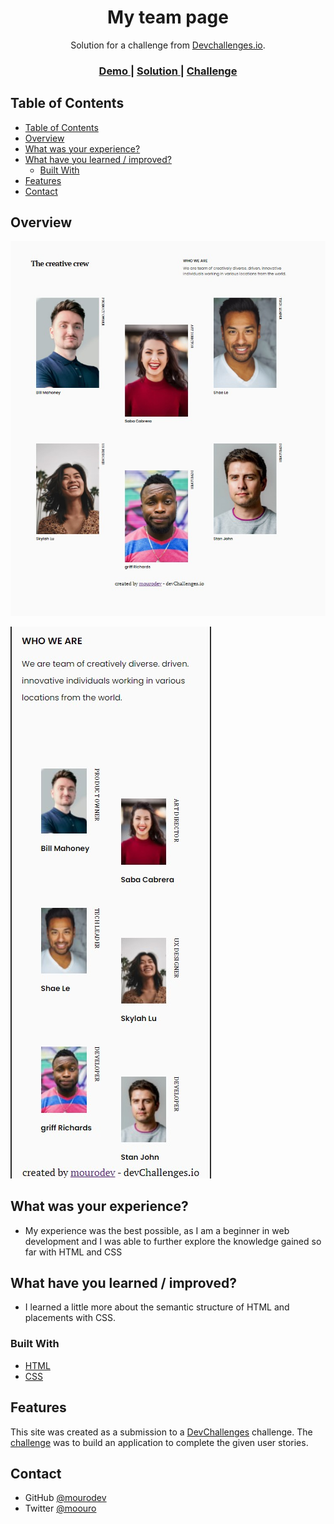 <!-- Please update value in the {}  -->

<h1 align="center">My team page</h1>

<div align="center">
   Solution for a challenge from  <a href="http://devchallenges.io" target="_blank">Devchallenges.io</a>.
</div>

<div align="center">
  <h3>
    <a href="https://thirsty-jones-adf6ba.netlify.app/">
      Demo
    </a>
    <span> | </span>
    <a href="https://github.com/mourodev/404-not-found">
      Solution
    </a>
    <span> | </span>
    <a href="https://devchallenges.io/challenges/wBunSb7FPrIepJZAg0sY">
      Challenge
    </a>
  </h3>
</div>

<!-- TABLE OF CONTENTS -->

## Table of Contents

- [Table of Contents](#table-of-contents)
- [Overview](#overview)
- [What was your experience?](#what-was-your-experience)
- [What have you learned / improved?](#what-have-you-learned--improved)
  - [Built With](#built-with)
- [Features](#features)
- [Contact](#contact)

<!-- OVERVIEW -->

## Overview

![screenshot](./img/preview.jpg)

![screenshot](./img/preview2.jpg)


## What was your experience?
- My experience was the best possible, as I am a beginner in web development and I was able to further explore the knowledge gained so far with HTML and CSS

## What have you learned / improved?
- I learned a little more about the semantic structure of HTML and placements with CSS.


### Built With

<!-- This section should list any major frameworks that you built your project using. Here are a few examples.-->

- [HTML](https://#/)
- [CSS](https://#/)

## Features

<!-- List the features of your application or follow the template. Don't share the figma file here :) -->

This site was created as a submission to a [DevChallenges](https://devchallenges.io/challenges) challenge. The [challenge](https://devchallenges.io/challenges/wBunSb7FPrIepJZAg0sY) was to build an application to complete the given user stories.




## Contact


- GitHub [@mourodev](https://github.com/mourodev)
- Twitter [@moouro](https://twitter.com/moouro)

